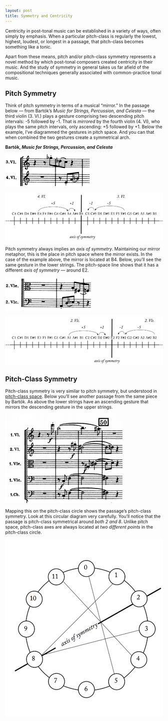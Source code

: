 ```yaml
---
layout: post
title: Symmetry and Centricity
---
```


Centricity in post-tonal music can be established in a variety of ways, often simply by emphasis. When a particular pitch-class is regularly the lowest, highest, loudest, or longest in a passage, that pitch-class becomes something like a tonic.

Apart from these means, pitch and/or pitch-class symmetry represents a novel method by which post-tonal composers created centricity in their music. And the study of symmetry in general takes us far afield of the compositional techniques generally associated with common-practice tonal music.

## Pitch Symmetry

Think of pitch symmetry in terms of a musical “mirror.” In the passage below — from Bartók’s *Music for Strings, Percussion, and Celesta* — the third violin (3. Vl.) plays a gesture comprising two descending pitch intervals: -5 followed by -1. That is *mirrored* by the fourth violin (4. Vl), who plays the same pitch intervals, only ascending: +5 followed by +1. Below the example, I’ve diagrammed the gestures in pitch space. And you can that when combined the two gestures create a symmetrical arch.

**Bartók, *Music for Strings, Percussion, and Celesta***

[![](Graphics/postTonal/upper.png)](Graphics/postTonal/upper1.png)

[![](Graphics/postTonal/upperSymmetry.png)](Graphics/postTonal/upperSymmetry.png)

Pitch symmetry always implies an *axis of symmetry*. Maintaining our mirror metaphor, this is the place in pitch space where the mirror exists. In the case of the example above, the mirror is located at B4. Below, you’ll see the same gesture in the lower strings. The pitch-space line shows that it has a different *axis of symmetry* — around E2.


[![](Graphics/postTonal/lower.png)](Graphics/postTonal/upper1.png)

[![](Graphics/postTonal/lowerSymmetry.png)](Graphics/postTonal/upperSymmetry.png)

## Pitch-Class Symmetry

Pitch-class symmetry is very similar to pitch symmetry, but understood in [pitch-class space](pitch(Class)). Below you’ll see another passage from the same piece by Bartók. As above the lower strings have an ascending gesture that mirrors the descending gesture in the upper strings.

[![](Graphics/postTonal/bartok.png)](Graphics/postTonal/bartok.png)

Mapping this on the pitch-class circle shows the passage’s pitch-class symmetry. Look at this circular diagram very carefully. You’ll notice that the passage is pitch-class symmetrical around *both 2 and 8*. Unlike pitch space, pitch-class axes are always located at *two different points* in the pitch-class circle.

[![](Graphics/postTonal/pitchClassAxes.png)](Graphics/postTonal/pitchClassAxes.png)
